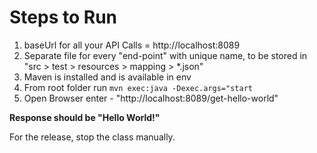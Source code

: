 # Steps to Run 

1. baseUrl for all your API Calls = http://localhost:8089
2. Separate file for every "end-point" with unique name, to be stored in "src > test > resources > mapping > *.json"
3. Maven is installed and is available in env
3. From root folder run `mvn exec:java -Dexec.args="start`
4. Open Browser enter - "http://localhost:8089/get-hello-world"

**Response should be "Hello World!"**

For the release, stop the class manually.